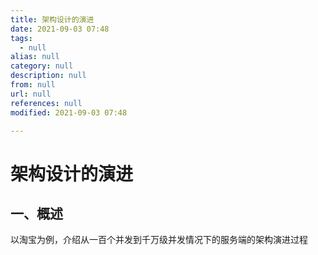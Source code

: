 ```yaml
---
title: 架构设计的演进
date: 2021-09-03 07:48
tags:
  - null
alias: null
category: null
description: null
from: null
url: null
references: null
modified: 2021-09-03 07:48

---
```

# 架构设计的演进

## 一、概述

以淘宝为例，介绍从一百个并发到千万级并发情况下的服务端的架构演进过程